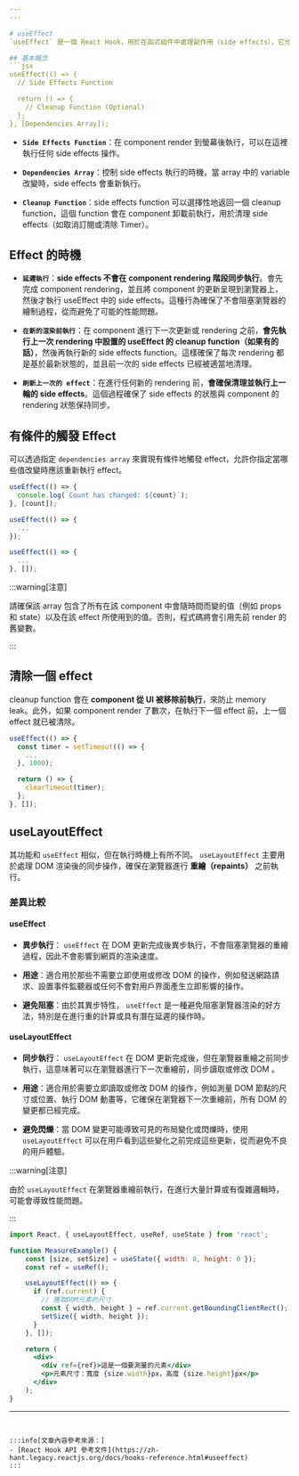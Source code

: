 ```yaml
---
---

# useEffect
`useEffect` 是一個 React Hook，用於在函式組件中處理副作用（side effects），它允許開發者將組件與外部系統（例如 API 或數據庫）同步。使用它可以在組件狀態變化時執行操作（如發送 HTTP 請求），或者在外部系統變化時更新組件狀態。

## 基本概念
```jsx
useEffect(() => {
  // Side Effects Function

  return () => {
    // Cleanup Function (Optional)
  };
}, [Dependencies Array]);
```

- **`Side Effects Function`**：在 component render 到螢幕後執行，可以在這裡執行任何 side effects 操作。

- **`Dependencies Array`**：控制 side effects 執行的時機，當 array 中的 variable 改變時，side effects 會重新執行。

- **`Cleanup Function`**：side effects function 可以選擇性地返回一個 cleanup function，這個 function 會在 component 卸載前執行，用於清理 side effects（如取消訂閱或清除 Timer）。

## Effect 的時機
- **`延遲執行`**：**side effects 不會在 component rendering 階段同步執行**。會先完成 component rendering，並且將 component 的更新呈現到瀏覽器上，然後才執行 useEffect 中的 side effects。這種行為確保了不會阻塞瀏覽器的繪制過程，從而避免了可能的性能問題。

- **`在新的渲染前執行`**：在 component 進行下一次更新或 rendering 之前，**會先執行上一次 rendering 中設置的 useEffect 的 cleanup function（如果有的話）**，然後再執行新的 side effects function。這樣確保了每次 rendering 都是基於最新狀態的，並且前一次的 side effects 已經被適當地清理。

- **`刷新上一次的 effect`**：在進行任何新的 rendering 前，**會確保清理並執行上一輪的 side effects**。這個過程確保了 side effects 的狀態與 component 的 rendering 狀態保持同步。

## 有條件的觸發 Effect
可以透過指定 `dependencies array` 來實現有條件地觸發 effect，允許你指定當哪些值改變時應該重新執行 effect。
```jsx title="只有當 count 改變時才會觸發"
useEffect(() => {
  console.log(`Count has changed: ${count}`);
}, [count]);
```
```jsx title="如果不提供 dependencies array，effect 將在每次渲染後執行"
useEffect(() => {
  ...
});
```
```jsx title="如果提供一個空 array，effect 僅在組件掛載時執行一次"
useEffect(() => {
  ...
}, []);
```
:::warning[注意]

請確保該 array 包含了所有在該 component 中會隨時間而變的值（例如 props 和 state）以及在該 effect 所使用到的值。否則，程式碼將會引用先前 render 的舊變數。

:::

## 清除一個 effect
cleanup function 會在 **component 從 UI 被移除前執行**，來防止 memory leak。此外，如果 component render 了數次，在執行下一個 effect 前，上一個 effect 就已被清除。

```jsx title="component 被移除前，setTimeout 創建的計時器會被清除"
useEffect(() => {
  const timer = setTimeout(() => {
    ...
  }, 1000);

  return () => {
    clearTimeout(timer);
  };
}, []);
```

## useLayoutEffect

其功能和 `useEffect` 相似，但在執行時機上有所不同。 `useLayoutEffect` 主要用於處理 DOM 渲染後的同步操作，確保在瀏覽器進行 **重繪（repaints）** 之前執行。

### 差異比較

#### useEffect

- **異步執行**： `useEffect` 在 DOM 更新完成後異步執行，不會阻塞瀏覽器的重繪過程，因此不會影響到網頁的渲染速度。

- **用途**：適合用於那些不需要立即使用或修改 DOM 的操作，例如發送網路請求、設置事件監聽器或任何不會對用戶界面產生立即影響的操作。

- **避免阻塞**：由於其異步特性， `useEffect` 是一種避免阻塞瀏覽器渲染的好方法，特別是在進行重的計算或具有潛在延遲的操作時。

#### useLayoutEffect

- **同步執行**： `useLayoutEffect` 在 DOM 更新完成後，但在瀏覽器重繪之前同步執行，這意味著可以在瀏覽器進行下一次重繪前，同步讀取或修改 DOM 。

- **用途**：適合用於需要立即讀取或修改 DOM 的操作，例如測量 DOM 節點的尺寸或位置、執行 DOM 動畫等，它確保在瀏覽器下一次重繪前，所有 DOM 的變更都已經完成。

- **避免閃爍**：當 DOM 變更可能導致可見的布局變化或閃爍時，使用 `useLayoutEffect` 可以在用戶看到這些變化之前完成這些更新，從而避免不良的用戶體驗。

:::warning[注意]

由於 `useLayoutEffect` 在瀏覽器重繪前執行，在進行大量計算或有復雜邏輯時，可能會導致性能問題。

:::

```jsx title="範例"
import React, { useLayoutEffect, useRef, useState } from 'react';

function MeasureExample() {
    const [size, setSize] = useState({ width: 0, height: 0 });
    const ref = useRef();

    useLayoutEffect(() => {
      if (ref.current) {
        // 獲取DOM元素的尺寸
        const { width, height } = ref.current.getBoundingClientRect();
        setSize({ width, height });
      }
    }, []);

    return (
      <div>
        <div ref={ref}>這是一個要測量的元素</div>
        <p>元素尺寸：寬度 {size.width}px，高度 {size.height}px</p>
      </div>
    );
}
```
---
```


:::info[文章內容參考來源：]
- [React Hook API 參考文件](https://zh-hant.legacy.reactjs.org/docs/hooks-reference.html#useeffect)
:::